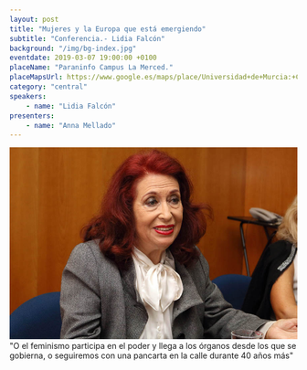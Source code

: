 ```yaml
---
layout: post
title: "Mujeres y la Europa que está emergiendo"
subtitle: "Conferencia.- Lidia Falcón"
background: "/img/bg-index.jpg"
eventdate: 2019-03-07 19:00:00 +0100
placeName: "Paraninfo Campus La Merced."
placeMapsUrl: https://www.google.es/maps/place/Universidad+de+Murcia:+Campus+de+la+Merced/@37.9877458,-1.1292777,17z/data=!4m5!3m4!1s0xd6382053e745fa7:0x6673834210068e48!8m2!3d37.9878746!4d-1.1259505?hl=en
category: "central"
speakers:
    - name: "Lidia Falcón"
presenters:
    - name: "Anna Mellado"
---
```

![cartel](/img/posts/lidiafalconjpeg.jpg)  
"O el feminismo participa en el poder y llega a los órganos desde los que se gobierna, o seguiremos con una pancarta en la calle durante 40 años más"
